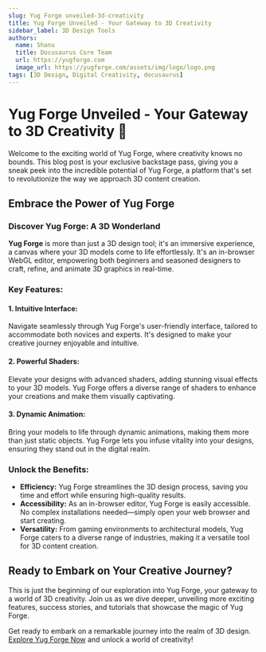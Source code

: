 ```yaml
---
slug: Yug Forge unveiled-3d-creativity
title: Yug Forge Unveiled - Your Gateway to 3D Creativity
sidebar_label: 3D Design Tools
authors:
  name: Shanu
  title: Docusaurus Core Team
  url: https://yugforge.com
  image_url: https://yugforge.com/assets/img/logo/logo.png
tags: [3D Design, Digital Creativity, docusaurus]
---
```


# Yug Forge Unveiled - Your Gateway to 3D Creativity 🚀

Welcome to the exciting world of Yug Forge, where creativity knows no bounds. This blog post is your exclusive backstage pass, giving you a sneak peek into the incredible potential of Yug Forge, a platform that's set to revolutionize the way we approach 3D content creation.

## Embrace the Power of Yug Forge

### Discover Yug Forge: A 3D Wonderland

**Yug Forge** is more than just a 3D design tool; it's an immersive experience, a canvas where your 3D models come to life effortlessly. It's an in-browser WebGL editor, empowering both beginners and seasoned designers to craft, refine, and animate 3D graphics in real-time.

### Key Features:

#### 1. **Intuitive Interface:**
Navigate seamlessly through Yug Forge's user-friendly interface, tailored to accommodate both novices and experts. It's designed to make your creative journey enjoyable and intuitive.

#### 2. **Powerful Shaders:**
Elevate your designs with advanced shaders, adding stunning visual effects to your 3D models. Yug Forge offers a diverse range of shaders to enhance your creations and make them visually captivating.

#### 3. **Dynamic Animation:**
Bring your models to life through dynamic animations, making them more than just static objects. Yug Forge lets you infuse vitality into your designs, ensuring they stand out in the digital realm.

### Unlock the Benefits:

- **Efficiency:** Yug Forge streamlines the 3D design process, saving you time and effort while ensuring high-quality results.
- **Accessibility:** As an in-browser editor, Yug Forge is easily accessible. No complex installations needed—simply open your web browser and start creating.
- **Versatility:** From gaming environments to architectural models, Yug Forge caters to a diverse range of industries, making it a versatile tool for 3D content creation.

## Ready to Embark on Your Creative Journey?

This is just the beginning of our exploration into Yug Forge, your gateway to a world of 3D creativity. Join us as we dive deeper, unveiling more exciting features, success stories, and tutorials that showcase the magic of Yug Forge.

Get ready to embark on a remarkable journey into the realm of 3D design. [Explore Yug Forge Now](https://www.yugforge.com) and unlock a world of creativity!
